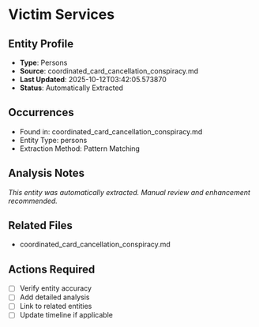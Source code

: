 # Victim Services

## Entity Profile
- **Type**: Persons
- **Source**: coordinated_card_cancellation_conspiracy.md
- **Last Updated**: 2025-10-12T03:42:05.573870
- **Status**: Automatically Extracted

## Occurrences
- Found in: coordinated_card_cancellation_conspiracy.md
- Entity Type: persons
- Extraction Method: Pattern Matching

## Analysis Notes
*This entity was automatically extracted. Manual review and enhancement recommended.*

## Related Files
- coordinated_card_cancellation_conspiracy.md

## Actions Required
- [ ] Verify entity accuracy
- [ ] Add detailed analysis
- [ ] Link to related entities
- [ ] Update timeline if applicable
